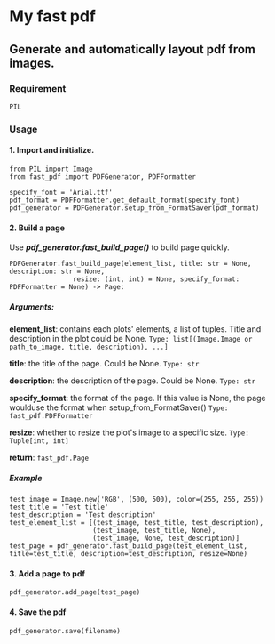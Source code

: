 # My fast pdf

## Generate and automatically layout pdf from images.

### Requirement

`PIL`

### Usage

#### 1. Import and initialize.

    from PIL import Image
    from fast_pdf import PDFGenerator, PDFFormatter

    specify_font = 'Arial.ttf'
    pdf_format = PDFFormatter.get_default_format(specify_font)
    pdf_generator = PDFGenerator.setup_from_FormatSaver(pdf_format)

#### 2. Build a page

Use ***pdf_generator.fast_build_page()*** to build page quickly.

    PDFGenerator.fast_build_page(element_list, title: str = None, description: str = None,
                    resize: (int, int) = None, specify_format: PDFFormatter = None) -> Page:

##### Arguments:

**element_list**: contains each plots' elements, a list of tuples. Title and description in the plot could be None.
`Type: list[(Image.Image or path_to_image, title, description), ...]`

**title**: the title of the page. Could be None. `Type: str`

**description**: the description of the page. Could be None. `Type: str`

**specify_format**: the format of the page. If this value is None, the page woulduse the format when setup_from_FormatSaver()
`Type: fast_pdf.PDFFormatter`

**resize**: whether to resize the plot's image to a specific size.
`Type: Tuple[int, int]`

**return**: `fast_pdf.Page`

##### Example

    test_image = Image.new('RGB', (500, 500), color=(255, 255, 255))
    test_title = 'Test title'
    test_description = 'Test description'
    test_element_list = [(test_image, test_title, test_description),
                         (test_image, test_title, None),
                         (test_image, None, test_description)]
    test_page = pdf_generator.fast_build_page(test_element_list, title=test_title, description=test_description, resize=None)

#### 3. Add a page to pdf

    pdf_generator.add_page(test_page)

#### 4. Save the pdf

    pdf_generator.save(filename)
